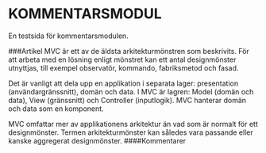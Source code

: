 KOMMENTARSMODUL
===================
En testsida för kommentarsmodulen.

###Artikel
MVC är ett av de äldsta arkitekturmönstren som beskrivits. För att arbeta med en lösning enligt mönstret kan ett antal designmönster utnyttjas, till exempel observatör, kommando, fabriksmetod och fasad.

Det är vanligt att dela upp en applikation i separata lager: presentation (användargränssnitt), domän och data. I MVC är lagren: Model (domän och data), View (gränssnitt) och Controller (inputlogik). MVC hanterar domän och data som en komponent.

MVC omfattar mer av applikationens arkitektur än vad som är normalt för ett designmönster. Termen arkitekturmönster kan således vara passande eller kanske aggregerat designmönster.
####Kommentarer
